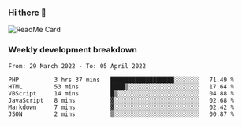 ### Hi there 👋

<!--
**itzcy/itzcy** is a ✨ _special_ ✨ repository because its `README.md` (this file) appears on your GitHub profile.

Here are some ideas to get you started:

- 🔭 I’m currently working on ...
- 🌱 I’m currently learning ...
- 👯 I’m looking to collaborate on ...
- 🤔 I’m looking for help with ...
- 💬 Ask me about ...
- 📫 How to reach me: ...
- 😄 Pronouns: ...
- ⚡ Fun fact: ...
-->
![ReadMe Card](https://github-readme-stats.vercel.app/api?username=itzcy&show_icons=true&title_color=2d3198&icon_color=797cb8&text_color=24292e&bg_color=f6f8fa)

### Weekly development breakdown
<!--START_SECTION:waka-->

```text
From: 29 March 2022 - To: 05 April 2022

PHP          3 hrs 37 mins   ██████████████████░░░░░░░   71.49 %
HTML         53 mins         ████▒░░░░░░░░░░░░░░░░░░░░   17.64 %
VBScript     14 mins         █▒░░░░░░░░░░░░░░░░░░░░░░░   04.88 %
JavaScript   8 mins          ▓░░░░░░░░░░░░░░░░░░░░░░░░   02.68 %
Markdown     7 mins          ▓░░░░░░░░░░░░░░░░░░░░░░░░   02.42 %
JSON         2 mins          ▒░░░░░░░░░░░░░░░░░░░░░░░░   00.87 %
```

<!--END_SECTION:waka-->
